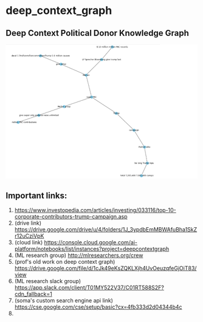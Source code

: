 # deep_context_graph


## Deep Context Political Donor Knowledge Graph

![Inference-Pipeline](https://github.com/s-c-soma/deep_context_graph/blob/main/documents/political_donor_kg.png)

## Important links:
1. https://www.investopedia.com/articles/investing/033116/top-10-corporate-contributors-trump-campaign.asp
2. (drive link) https://drive.google.com/drive/u/4/folders/1J_3ypdbEmMBWAfuBha1SkZr12uCziVpK
3. (cloud link) https://console.cloud.google.com/ai-platform/notebooks/list/instances?project=deepcontextgraph
4. (ML research group) http://mlresearchers.org/crew
5. (prof's old work on deep context graph) https://drive.google.com/file/d/1cJk49eKsZQKLXjh4UvOeuzqfeGjOiT83/view
6. (ML research slack group) https://app.slack.com/client/T01MY522V37/C01RT588S2F?cdn_fallback=1
7. (soma's custom search engine api link) https://cse.google.com/cse/setup/basic?cx=4fb333d2d04344b4c
8. 
